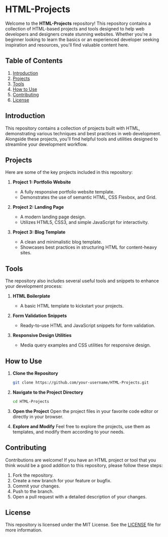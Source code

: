 # HTML-Projects
Welcome to the **HTML-Projects** repository! This repository contains a collection of HTML-based projects and tools designed to help web developers and designers create stunning websites. Whether you're a beginner looking to learn the basics or an experienced developer seeking inspiration and resources, you'll find valuable content here.

## Table of Contents

1. [Introduction](#introduction)
2. [Projects](#projects)
3. [Tools](#tools)
4. [How to Use](#how-to-use)
5. [Contributing](#contributing)
6. [License](#license)

## Introduction

This repository contains a collection of projects built with HTML, demonstrating various techniques and best practices in web development. Alongside these projects, you'll find helpful tools and utilities designed to streamline your development workflow.

## Projects

Here are some of the key projects included in this repository:

1. **Project 1: Portfolio Website**
   - A fully responsive portfolio website template.
   - Demonstrates the use of semantic HTML, CSS Flexbox, and Grid.

2. **Project 2: Landing Page**
   - A modern landing page design.
   - Utilizes HTML5, CSS3, and simple JavaScript for interactivity.

3. **Project 3: Blog Template**
   - A clean and minimalistic blog template.
   - Showcases best practices in structuring HTML for content-heavy sites.

## Tools

The repository also includes several useful tools and snippets to enhance your development process:

1. **HTML Boilerplate**
   - A basic HTML template to kickstart your projects.

2. **Form Validation Snippets**
   - Ready-to-use HTML and JavaScript snippets for form validation.

3. **Responsive Design Utilities**
   - Media query examples and CSS utilities for responsive design.

## How to Use

1. **Clone the Repository**
   ```bash
   git clone https://github.com/your-username/HTML-Projects.git
   ```
2. **Navigate to the Project Directory**
   ```bash
   cd HTML-Projects
   ```
3. **Open the Project**
   Open the project files in your favorite code editor or directly in your browser.

4. **Explore and Modify**
   Feel free to explore the projects, use them as templates, and modify them according to your needs.

## Contributing

Contributions are welcome! If you have an HTML project or tool that you think would be a good addition to this repository, please follow these steps:

1. Fork the repository.
2. Create a new branch for your feature or bugfix.
3. Commit your changes.
4. Push to the branch.
5. Open a pull request with a detailed description of your changes.

## License

This repository is licensed under the MIT License. See the [LICENSE](LICENSE) file for more information.

